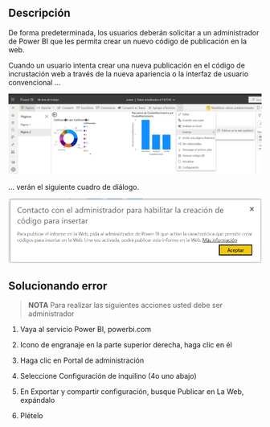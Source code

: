 ## Descripción

De forma predeterminada, los usuarios deberán solicitar a un administrador de Power BI que les permita crear un nuevo código de publicación en la web.

Cuando un usuario intenta crear una nueva publicación en el código de incrustación web a través de la nueva apariencia o la interfaz de usuario convencional ...

![Publicando web](https://github.com/alejandroasc96/Power-BI/blob/master/images/publicarWeb.png?raw=true)

... verán el siguiente cuadro de diálogo.

![Erro publicando en web](https://github.com/alejandroasc96/Power-BI/blob/master/images/publicarWebMensaje.PNG?raw=true)

## Solucionando error

>**NOTA** Para realizar las siguientes acciones usted debe ser administrador

1. Vaya al servicio Power BI, powerbi.com

2. Icono de engranaje en la parte superior derecha, haga clic en él

3. Haga clic en Portal de administración

4. Seleccione Configuración de inquilino (4o uno abajo)

5. En Exportar y compartir configuración, busque Publicar en La Web, expándalo

6. Plételo